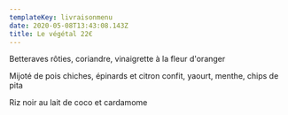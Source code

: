 ```yaml
---
templateKey: livraisonmenu
date: 2020-05-08T13:43:08.143Z
title: Le végétal 22€
---
```

Betteraves rôties, coriandre, vinaigrette à la fleur d'oranger

Mijoté de pois chiches, épinards et citron confit, yaourt, menthe, chips de pita

Riz noir au lait de coco et cardamome